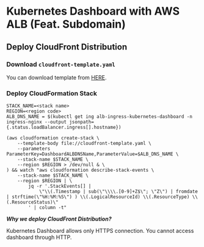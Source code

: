 # Kubernetes Dashboard with AWS ALB (Feat. Subdomain)

## Deploy CloudFront Distribution

### Download `cloudfront-template.yaml`

You can download template from [HERE](./cloudfront-template.yaml).

### Deploy CloudFormation Stack

``` shell
STACK_NAME=<stack name>
REGION=<region code>
ALB_DNS_NAME = $(kubectl get ing alb-ingress-kubernetes-dashboard -n ingress-nginx --output jsonpath={.status.loadBalancer.ingress[].hostname})

(aws cloudformation create-stack \
    --template-body file://cloudfront-template.yaml \
    --parameters ParameterKey=DashboardALBDNSName,ParameterValue=$ALB_DNS_NAME \
    --stack-name $STACK_NAME \
    --region $REGION > /dev/null & \
) && watch "aws cloudformation describe-stack-events \
    --stack-name $STACK_NAME \
    --region $REGION | \
        jq -r '.StackEvents[] |
            \"\\(.Timestamp | sub(\"\\\\.[0-9]+Z$\"; \"Z\") | fromdate | strftime(\"%H:%M:%S\") ) \\(.LogicalResourceId) \\(.ResourceType) \\(.ResourceStatus)\"
        ' | column -t"
```

***Why we deploy CloudFront Distribution?***

Kubernetes Dashboard allows only HTTPS connection. You cannot access dashboard through HTTP.